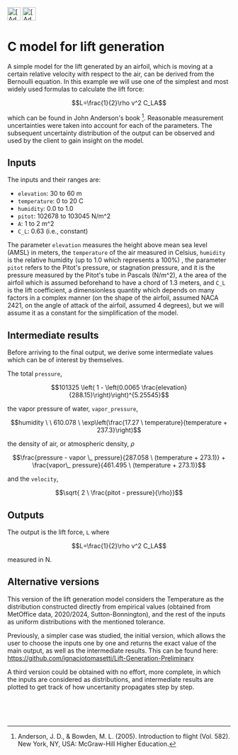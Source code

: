 [<img src="https://assets.signaloid.io/add-to-signaloid-cloud-logo-dark-v6.png#gh-dark-mode-only" alt="[Add to signaloid.io]" height="30">](https://signaloid.io/repositories?connect=https://github.com/ignaciotomasetti/Lift-Generation#gh-dark-mode-only)
[<img src="https://assets.signaloid.io/add-to-signaloid-cloud-logo-light-v6.png#gh-light-mode-only" alt="[Add to signaloid.io]" height="30">](https://signaloid.io/repositories?connect=https://github.com/ignaciotomasetti/Lift-Generation#gh-light-mode-only)


# C model for lift generation

A simple model for the lift generated by an airfoil, which is moving at a certain relative velocity with respect to the air, can be derived from the Bernoulli equation. In this example we will use one of the simplest and most widely used formulas to calculate the lift force:

$$L=\frac{1}{2}\rho v^2 C_LA$$

which can be found in John Anderson's book [^0]. Reasonable measurement uncertainties were taken into account for each of the parameters. The subsequent uncertainty distribution of the output can be observed and used by the client to gain insight on the model.

## Inputs

The inputs and their ranges are:

-	`elevation`:	 30 to 60 m
-	`temperature`:	 0 to 20 C
-	`humidity`:		 0.0 to 1.0
-	`pitot`:	     102678 to 103045 N/m^2
-	`A`:		     1 to 2 m^2 
-	`C_L`:		     0.63 (i.e., constant)

The parameter `elevation` measures the height above mean sea level (AMSL) in meters, the `temperature` of the air measured in Celsius, `humidity` is the relative humidity (up to 1.0 which represents a 100%) , the parameter `pitot` refers to the Pitot's pressure, or stagnation pressure, and it is the pressure measured by the Pitot's tube in Pascals (N/m^2), `A` the area of the airfoil which is assumed beforehand to have a chord of 1.3 meters, and `C_L` is the lift coefficient, a dimensionless quantity which depends on many factors in a complex manner (on the shape of the airfoil, assumed NACA 2421, on the angle of attack of the airfoil, assumed 4 degrees), but we will assume it as a constant for the simplification of the model.


## Intermediate results

Before arriving to the final output, we derive some intermediate values which can be of interest by themselves.

The total `pressure`,

$$101325 \left( 1 - \left(0.0065 \frac{elevation}{288.15}\right)\right)^{5.25545}$$

the vapor pressure of water, `vapor_pressure`,

$$humidity \ \ 610.078 \ \exp\left(\frac{17.27 \ temperature}{temperature + 237.3}\right)$$

the density of air, or atmospheric density, $\rho$

$$\frac{pressure - vapor \_ pressure}{287.058 \  (temperature + 273.1)} + \frac{vapor\_ pressure}{461.495 \ (temperature + 273.1)}$$

and the `velocity`,

$$\sqrt{ 2 \ \frac{pitot - pressure}{\rho}}$$

## Outputs

The output is the lift force, `L` where

$$L=\frac{1}{2}\rho v^2 C_LA$$

measured in N.

## Alternative versions


This version of the lift generation model considers the Temperature as the distribution constructed directly from empirical values (obtained from MetOffice data, 2020/2024, Sutton-Bonnington), and the rest of the inputs as uniform distributions with the mentioned tolerance.

Previously, a simpler case was studied, the initial version, which allows the user to choose the inputs one by one and returns the exact value of the main output, as well as the intermediate results. This can  be found here: \
https://github.com/ignaciotomasetti/Lift-Generation-Preliminary

A third version could be obtained with no effort, more complete, in which the inputs are considered as distributions, and intermediate results are plotted to get track of how uncertanity propagates step by step.


<br/>
<br/>
<br/>

[^0]: Anderson, J. D., & Bowden, M. L. (2005). Introduction to flight (Vol. 582). New York, NY, USA: McGraw-Hill Higher Education.
